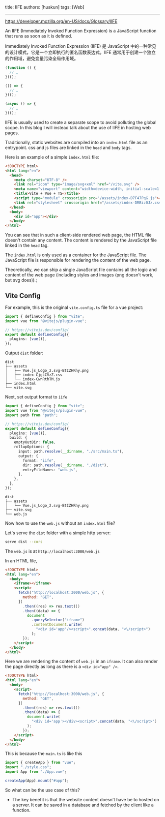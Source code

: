 title: IIFE
authors: [huakun]
tags: [Web]

---

https://developer.mozilla.org/en-US/docs/Glossary/IIFE

An IIFE (Immediately Invoked Function Expression) is a JavaScript function that runs as soon as it is defined.

Immediately Invoked Function Expression (IIFE) 是 JavaScript 中的一种常见的设计模式，它是一个立即执行的匿名函数表达式。IIFE 通常用于创建一个独立的作用域，避免变量污染全局作用域。

```js
(function () {
  // …
})();

(() => {
  // …
})();

(async () => {
  // …
})();
```

IIFE is usually used to create a separate scope to avoid polluting the global scope. In this blog I will instead talk about the use of IIFE in hosting web pages.

Traditionally, static websites are compiled into an `index.html` file as an entrypoint. css and js files are linked in the `head` and `body` tags.

Here is an example of a simple `index.html` file:

```html
<!DOCTYPE html>
<html lang="en">
  <head>
    <meta charset="UTF-8" />
    <link rel="icon" type="image/svg+xml" href="/vite.svg" />
    <meta name="viewport" content="width=device-width, initial-scale=1.0" />
    <title>Vite + Vue + TS</title>
    <script type="module" crossorigin src="/assets/index-D7F47PqG.js"></script>
    <link rel="stylesheet" crossorigin href="/assets/index-DRBiz0Jz.css" />
  </head>
  <body>
    <div id="app"></div>
  </body>
</html>
```

You can see that in such a client-side rendered web page, the HTML file doesn't contain any content. The content is rendered by the JavaScript file linked in the `head` tag.

The `index.html` is only used as a container for the JavaScript file. The JavaScript file is responsible for rendering the content of the web page.

Theoretically, we can ship a single JavaScript file contains all the logic and content of the web page (including styles and images (png doesn't work, but svg does)).;

## Vite Config

For example, this is the original `vite.config.ts` file for a vue project:

```ts
import { defineConfig } from "vite";
import vue from "@vitejs/plugin-vue";

// https://vitejs.dev/config/
export default defineConfig({
  plugins: [vue()],
});
```

Output `dist` folder:

```
dist
├── assets
│   ├── Vue.js_Logo_2.svg-BtIZHRhy.png
│   ├── index-CjgLCVzZ.css
│   └── index-CwnRthTM.js
├── index.html
└── vite.svg
```

Next, set output format to `iife`

```ts
import { defineConfig } from "vite";
import vue from "@vitejs/plugin-vue";
import path from "path";

// https://vitejs.dev/config/
export default defineConfig({
  plugins: [vue()],
  build: {
    emptyOutDir: false,
    rollupOptions: {
      input: path.resolve(__dirname, "./src/main.ts"),
      output: {
        format: "iife",
        dir: path.resolve(__dirname, "./dist"),
        entryFileNames: "web.js",
      },
    },
  },
});
```

```
dist
├── assets
│   └── Vue.js_Logo_2.svg-BtIZHRhy.png
├── vite.svg
└── web.js
```

Now how to use the `web.js` without an `index.html` file?

Let's serve the `dist` folder with a simple http server:

```bash
serve dist --cors
```

The `web.js` is at `http://localhost:3000/web.js`

In an HTML file,

```html
<!DOCTYPE html>
<html lang="en">
  <body>
    <iframe></iframe>
    <script>
      fetch("http://localhost:3000/web.js", {
        method: "GET",
      })
        .then((res) => res.text())
        .then((data) => {
          document
            .querySelector("iframe")
            .contentDocument.write(
              "<div id='app'/><script>".concat(data, "<\/script>")
            );
        });
    </script>
  </body>
</html>
```

Here we are rendering the content of `web.js` in an `iframe`. It can also render the page directly as long as there is a `<div id="app" />`.

```html
<!DOCTYPE html>
<html lang="en">
  <body>
    <script>
      fetch("http://localhost:3000/web.js", {
        method: "GET",
      })
        .then((res) => res.text())
        .then((data) => {
          document.write(
            "<div id='app'></div><script>".concat(data, "<\/script>")
          );
        });
    </script>
  </body>
</html>
```

This is because the `main.ts` is like this

```ts
import { createApp } from "vue";
import "./style.css";
import App from "./App.vue";

createApp(App).mount("#app");
```

So what can be the use case of this?

- The key benefit is that the website content doesn't have be to hosted on a server. It can be saved in a database and fetched by the client like a function.
